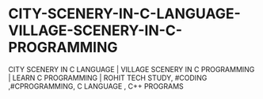 # CITY-SCENERY-IN-C-LANGUAGE-VILLAGE-SCENERY-IN-C-PROGRAMMING
CITY SCENERY IN C LANGUAGE | VILLAGE SCENERY IN C PROGRAMMING | LEARN C PROGRAMMING | ROHIT TECH STUDY, #CODING ,#CPROGRAMMING, C LANGUAGE , C++ PROGRAMS
